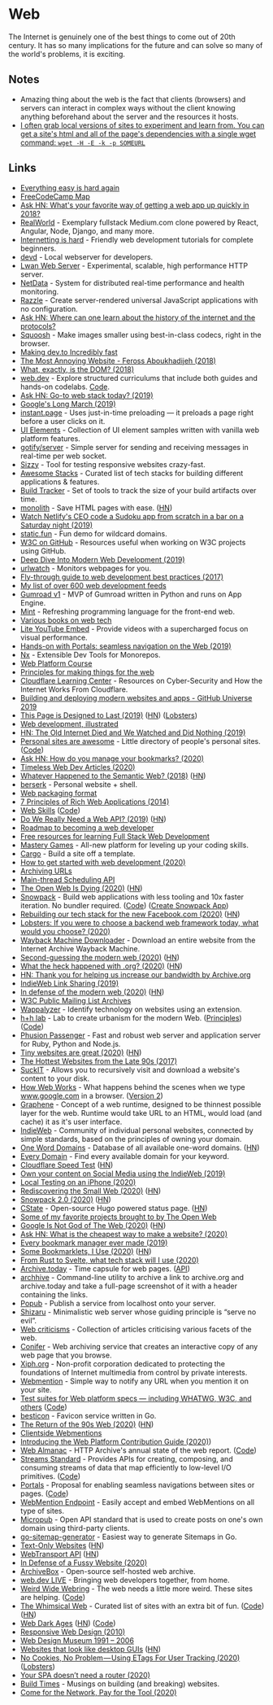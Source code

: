 # Web

The Internet is genuinely one of the best things to come out of 20th century. It has so many implications for the future and can solve so many of the world's problems, it is exciting.

## Notes

* Amazing thing about the web is the fact that clients \(browsers\) and servers can interact in complex ways without the client knowing anything beforehand about the server and the resources it hosts.
* [I often grab local versions of sites to experiment and learn from. You can get a site's html and all of the page's dependencies with a single wget command: `wget -H -E -k -p SOMEURL`](https://twitter.com/philhawksworth/status/1214942635300982785)

## Links

* [Everything easy is hard again](https://frankchimero.com/writing/everything-easy-is-hard-again/)
* [FreeCodeCamp Map](https://www.freecodecamp.org/map)
* [Ask HN: What's your favorite way of getting a web app up quickly in 2018?](https://news.ycombinator.com/item?id=17217210)
* [RealWorld](https://github.com/gothinkster/realworld) - Exemplary fullstack Medium.com clone powered by React, Angular, Node, Django, and many more.
* [Internetting is hard](https://internetingishard.com/) - Friendly web development tutorials for complete beginners.
* [devd](https://github.com/cortesi/devd) - Local webserver for developers.
* [Lwan Web Server](https://github.com/lpereira/lwan) - Experimental, scalable, high performance HTTP server.
* [NetData](http://my-netdata.io/) - System for distributed real-time performance and health monitoring.
* [Razzle](https://github.com/jaredpalmer/razzle) - Create server-rendered universal JavaScript applications with no configuration.
* [Ask HN: Where can one learn about the history of the internet and the protocols?](https://news.ycombinator.com/item?id=17607095)
* [Squoosh](https://github.com/GoogleChromeLabs/squoosh) - Make images smaller using best-in-class codecs, right in the browser.
* [Making dev.to Incredibly fast](https://dev.to/ben/making-devto-insanely-fast)
* [The Most Annoying Website - Feross Aboukhadijeh \(2018\)](https://www.youtube.com/watch?v=QFZ-pwErSl4)
* [What, exactly, is the DOM? \(2018\)](https://bitsofco.de/what-exactly-is-the-dom/)
* [web.dev](https://web.dev/) - Explore structured curriculums that include both guides and hands-on codelabs. [Code](https://github.com/GoogleChrome/web.dev).
* [Ask HN: Go-to web stack today? \(2019\)](https://news.ycombinator.com/item?id=18829557)
* [Google's Long March \(2019\)](https://doriantaylor.com/googles-long-march)
* [instant.page](https://github.com/instantpage/instant.page) - Uses just-in-time preloading — it preloads a page right before a user clicks on it.
* [UI Elements](https://github.com/GoogleChromeLabs/ui-element-samples) - Collection of UI element samples written with vanilla web platform features.
* [gotify/server](https://github.com/gotify/server) - Simple server for sending and receiving messages in real-time per web socket.
* [Sizzy](https://github.com/kitze/sizzy) - Tool for testing responsive websites crazy-fast.
* [Awesome Stacks](https://github.com/stackshareio/awesome-stacks) - Curated list of tech stacks for building different applications & features.
* [Build Tracker](https://github.com/paularmstrong/build-tracker) - Set of tools to track the size of your build artifacts over time.
* [monolith](https://github.com/Y2Z/monolith) - Save HTML pages with ease. \([HN](https://news.ycombinator.com/item?id=20774322)\)
* [Watch Netlify's CEO code a Sudoku app from scratch in a bar on a Saturday night \(2019\)](https://www.youtube.com/watch?v=GytUZLK4kwA)
* [static.fun](https://github.com/zeit/static-fun) - Fun demo for wildcard domains.
* [W3C on GitHub](https://github.com/w3c/) - Resources useful when working on W3C projects using GitHub.
* [Deep Dive Into Modern Web Development \(2019\)](https://fullstackopen.com/en/)
* [urlwatch](https://github.com/thp/urlwatch) - Monitors webpages for you.
* [Fly-through guide to web development best practices \(2017\)](https://slides.com/seldo/stuff-everybody-knows-2019-04/#/)
* [My list of over 600 web development feeds](https://webplatform.news/issues/2018-10-31)
* [Gumroad v1](https://github.com/gumroad/gumroad-v1) - MVP of Gumroad written in Python and runs on App Engine.
* [Mint](https://github.com/mint-lang/mint) - Refreshing programming language for the front-end web.
* [Various books on web tech](https://flaviocopes.com/page/ebooks-links/)
* [Lite YouTube Embed](https://github.com/paulirish/lite-youtube-embed) - Provide videos with a supercharged focus on visual performance.
* [Hands-on with Portals: seamless navigation on the Web \(2019\)](https://web.dev/hands-on-portals/)
* [Nx](https://github.com/nrwl/nx) - Extensible Dev Tools for Monorepos.
* [Web Platform Course](https://webplatformcourse.com/7XoqGASUulHqaQUWuqXR/)
* [Principles for making things for the web](https://github.com/veltman/principles)
* [Cloudflare Learning Center](https://www.cloudflare.com/learning/) - Resources on Cyber-Security and How the Internet Works From Cloudflare.
* [Building and deploying modern websites and apps - GitHub Universe 2019](https://www.youtube.com/watch?v=KlO5Ksk7baQ)
* [This Page is Designed to Last \(2019\)](https://jeffhuang.com/designed_to_last/) \([HN](https://news.ycombinator.com/item?id=21840140)\) \([Lobsters](https://lobste.rs/s/xltmol/this_page_is_designed_last)\)
* [Web development, illustrated](https://illustrated.dev/)
* [HN: The Old Internet Died and We Watched and Did Nothing \(2019\)](https://news.ycombinator.com/item?id=21921323)
* [Personal sites are awesome](https://personalsit.es/) - Little directory of people's personal sites. \([Code](https://github.com/xdesro/personalsit.es)\)
* [Ask HN: How do you manage your bookmarks? \(2020\)](https://news.ycombinator.com/item?id=22105561)
* [Timeless Web Dev Articles \(2020\)](https://css-tricks.com/timeless-web-dev-articles/)
* [Whatever Happened to the Semantic Web? \(2018\)](https://twobithistory.org/2018/05/27/semantic-web.html) \([HN](https://news.ycombinator.com/item?id=18023408)\)
* [berserk](https://github.com/jackdoe/berserk) - Personal website + shell.
* [Web packaging format](https://github.com/WICG/webpackage)
* [7 Principles of Rich Web Applications \(2014\)](https://rauchg.com/2014/7-principles-of-rich-web-applications)
* [Web Skills](https://andreasbm.github.io/web-skills/) \([Code](https://github.com/andreasbm/web-skills)\)
* [Do We Really Need a Web API? \(2019\)](https://liaison.dev/blog/articles/Do-We-Really-Need-A-Web-API-yq12wz) \([HN](https://news.ycombinator.com/item?id=21638809)\)
* [Roadmap to becoming a web developer](https://github.com/kamranahmedse/developer-roadmap)
* [Free resources for learning Full Stack Web Development](https://github.com/bmorelli25/Become-A-Full-Stack-Web-Developer)
* [Mastery Games](https://mastery.games/) - All-new platform for leveling up your coding skills.
* [Cargo](https://cargo.site/) - Build a site off a template.
* [How to get started with web development \(2020\)](https://gomakethings.com/how-to-get-started-with-web-development/)
* [Archiving URLs](https://www.gwern.net/Archiving-URLs)
* [Main-thread Scheduling API](https://github.com/WICG/main-thread-scheduling)
* [The Open Web Is Dying \(2020\)](https://perezbox.com/2020/04/the-open-web-is-dying/) \([HN](https://news.ycombinator.com/item?id=23026998)\)
* [Snowpack](https://www.snowpack.dev/) - Build web applications with less tooling and 10x faster iteration. No bundler required. \([Code](https://github.com/pikapkg/snowpack)\) \([Create Snowpack App](https://github.com/pikapkg/create-snowpack-app)\)
* [Rebuilding our tech stack for the new Facebook.com \(2020\)](https://engineering.fb.com/web/facebook-redesign/) \([HN](https://news.ycombinator.com/item?id=23116300)\)
* [Lobsters: If you were to choose a backend web framework today, what would you choose? \(2020\)](https://lobste.rs/s/2bsh1g/if_you_were_choose_backend_web_framework)
* [Wayback Machine Downloader](https://github.com/hartator/wayback-machine-downloader) - Download an entire website from the Internet Archive Wayback Machine.
* [Second-guessing the modern web \(2020\)](https://macwright.org/2020/05/10/spa-fatigue.html) \([HN](https://news.ycombinator.com/item?id=23136688)\)
* [What the heck happened with .org? \(2020\)](https://blog.mozilla.org/blog/2020/05/11/what-the-heck-happened-with-org/) \([HN](https://news.ycombinator.com/item?id=23149732)\)
* [HN: Thank you for helping us increase our bandwidth by Archive.org](https://news.ycombinator.com/item?id=23147752)
* [IndieWeb Link Sharing \(2019\)](https://mxb.dev/blog/indieweb-link-sharing/)
* [In defense of the modern web \(2020\)](https://dev.to/richharris/in-defense-of-the-modern-web-2nia) \([HN](https://news.ycombinator.com/item?id=23191493)\)
* [W3C Public Mailing List Archives](https://lists.w3.org/Archives/Public/)
* [Wappalyzer](https://github.com/AliasIO/wappalyzer) - Identify technology on websites using an extension.
* [h+h lab](https://hplu.sh/) - Lab to create urbanism for the modern Web. \([Principles](https://github.com/hplush/hplu.sh/blob/master/principles.md)\) \([Code](https://github.com/hplush/hplu.sh)\)
* [Phusion Passenger](https://github.com/phusion/passenger) - Fast and robust web server and application server for Ruby, Python and Node.js.
* [Tiny websites are great \(2020\)](https://tinyprojects.dev/posts/tiny_websites_are_great) \([HN](https://news.ycombinator.com/item?id=23228904)\)
* [The Hottest Websites from the Late 90s \(2017\)](https://vanschneider.com/hottest-websites-late-90s)
* [SuckIT](https://github.com/Skallwar/suckit) - Allows you to recursively visit and download a website's content to your disk.
* [How Web Works](https://github.com/vasanthk/how-web-works) - What happens behind the scenes when we type www.google.com in a browser. \([Version 2](https://github.com/alex/what-happens-when)\)
* [Graphene](https://gozala.io/work/graphene) - Concept of a web runtime, designed to be thinnest possible layer for the web. Runtime would take URL to an HTML, would load \(and cache\) it as it's user interface.
* [IndieWeb](https://indieweb.org/) - Community of individual personal websites, connected by simple standards, based on the principles of owning your domain.
* [One Word Domains](https://www.oneword.domains/) - Database of all available one-word domains. \([HN](https://news.ycombinator.com/item?id=23291337)\)
* [Every Domain](https://everydomain.co/) - Find every available domain for your keyword.
* [Cloudflare Speed Test](https://speed.cloudflare.com/) \([HN](https://news.ycombinator.com/item?id=23313657)\)
* [Own your content on Social Media using the IndieWeb \(2019\)](https://www.youtube.com/watch?v=X3SrZuH00GQ)
* [Local Testing on an iPhone \(2020\)](https://joshwcomeau.com/blog/local-testing-on-an-iphone/)
* [Rediscovering the Small Web \(2020\)](https://neustadt.fr/essays/the-small-web/) \([HN](https://news.ycombinator.com/item?id=23326329)\)
* [Snowpack 2.0 \(2020\)](https://www.snowpack.dev/posts/2020-05-26-snowpack-2-0-release/) \([HN](https://news.ycombinator.com/item?id=23331099)\)
* [CState](https://github.com/cstate/cstate) - Open-source Hugo powered status page. \([HN](https://news.ycombinator.com/item?id=23361263)\)
* [Some of my favorite projects brought to by The Open Web](https://bilge.world/open)
* [Google Is Not God of The Web \(2020\)](https://bilge.world/google-page-experience) \([HN](https://news.ycombinator.com/item?id=23383548)\)
* [Ask HN: What is the cheapest way to make a website? \(2020\)](https://news.ycombinator.com/item?id=23390308)
* [Every bookmark manager ever made \(2019\)](https://bookmarkos.com/every-bookmark-manager-ever-made/)
* [Some Bookmarklets, I Use \(2020\)](https://www.ph-uhl.com/0010-Bookmarklets/) \([HN](https://news.ycombinator.com/item?id=23445382)\)
* [From Rust to Svelte, what tech stack will I use \(2020\)](https://hugodaniel.pt/posts/browser-tech-stack-2020/)
* [Archive.today](http://archive.vn/) - Time capsule for web pages. \([API](https://github.com/caresx/archivetoday)\)
* [archhive](https://github.com/caresx/archhive) - Command-line utility to archive a link to archive.org and archive.today and take a full-page screenshot of it with a header containing the links.
* [Popub](https://github.com/m13253/popub) - Publish a service from localhost onto your server.
* [Shizaru](https://tildegit.org/solderpunk/shizaru) - Minimalistic web server whose guiding principle is “serve no evil”.
* [Web criticisms](https://www.circumlunar.space/~solderpunk/web.html) - Collection of articles criticising various facets of the web.
* [Conifer](https://conifer.rhizome.org/) - Web archiving service that creates an interactive copy of any web page that you browse.
* [Xiph.org](https://xiph.org/) - Non-profit corporation dedicated to protecting the foundations of Internet multimedia from control by private interests.
* [Webmention](https://indieweb.org/Webmention) - Simple way to notify any URL when you mention it on your site.
* [Test suites for Web platform specs — including WHATWG, W3C, and others](https://web-platform-tests.org/) \([Code](https://github.com/web-platform-tests/wpt)\)
* [besticon](https://github.com/mat/besticon) - Favicon service written in Go.
* [The Return of the 90s Web \(2020\)](https://mxb.dev/blog/the-return-of-the-90s-web/) \([HN](https://news.ycombinator.com/item?id=23567744)\)
* [Clientside Webmentions](https://www.swyx.io/writing/clientside-webmentions/)
* [Introducing the Web Platform Contribution Guide \(2020\)](https://bocoup.com/blog/introducing-the-web-platform-contribution-guide)\)
* [Web Almanac](https://almanac.httparchive.org/) - HTTP Archive's annual state of the web report. \([Code](https://github.com/HTTPArchive/almanac.httparchive.org)\)
* [Streams Standard](https://streams.spec.whatwg.org/) - Provides APIs for creating, composing, and consuming streams of data that map efficiently to low-level I/O primitives. \([Code](https://github.com/whatwg/streams)\)
* [Portals](https://wicg.github.io/portals/) - Proposal for enabling seamless navigations between sites or pages. \([Code](https://github.com/WICG/portals)\)
* [WebMention Endpoint](https://webmention.herokuapp.com/) - Easily accept and embed WebMentions on all type of sites.
* [Micropub](https://micropub.net/) - Open API standard that is used to create posts on one's own domain using third-party clients.
* [go-sitemap-generator](https://github.com/ikeikeikeike/go-sitemap-generator) - Easiest way to generate Sitemaps in Go.
* [Text-Only Websites](https://sjmulder.nl/en/textonly.html) \([HN](https://news.ycombinator.com/item?id=23626929)\)
* [WebTransport API](https://wicg.github.io/web-transport/) \([HN](https://news.ycombinator.com/item?id=23666364)\)
* [In Defense of a Fussy Website \(2020\)](https://css-tricks.com/in-defense-of-a-fussy-website/)
* [ArchiveBox](https://github.com/pirate/ArchiveBox) - Open-source self-hosted web archive.
* [web.dev LIVE](https://web.dev/live/) - Bringing web developers together, from home.
* [Weird Wide Webring](https://weirdwidewebring.net/) - The web needs a little more weird. These sites are helping. \([Code](https://github.com/jackmcdade/weird-wide-webring)\)
* [The Whimsical Web](https://whimsical.club/) - Curated list of sites with an extra bit of fun. \([Code](https://github.com/maxboeck/whimsical)\) \([HN](https://news.ycombinator.com/item?id=23704270)\)
* [Web Dark Ages](https://pavellaptev.github.io/web-dark-ages/) \([HN](https://news.ycombinator.com/item?id=23700075)\) \([Code](https://github.com/PavelLaptev/web-dark-ages)\)
* [Responsive Web Design \(2010\)](https://alistapart.com/article/responsive-web-design/)
* [Web Design Museum 1991 – 2006](https://www.webdesignmuseum.org/)
* [Websites that look like desktop GUIs](https://simone.computer/#/webdesktops) \([HN](https://news.ycombinator.com/item?id=23734093)\)
* [No Cookies, No Problem — Using ETags For User Tracking \(2020\)](https://levelup.gitconnected.com/no-cookies-no-problem-using-etags-for-user-tracking-3e745544176b) \([Lobsters](https://lobste.rs/s/anzcwy/no_cookies_no_problem_using_etags_for_user)\)
* [Your SPA doesn’t need a router \(2020\)](https://forweb.dev/en/blog/drop-the-router/)
* [Build Times](https://eduardoboucas.com/) - Musings on building \(and breaking\) websites.
* [Come for the Network, Pay for the Tool \(2020\)](https://subpixel.space/entries/come-for-the-network-pay-for-the-tool/)

